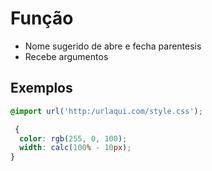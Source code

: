 # Função

- Nome sugerido de abre e fecha parentesis
- Recebe argumentos

## Exemplos

```css
@import url('http:/urlaqui.com/style.css');

 {
  color: rgb(255, 0, 100);
  width: calc(100% - 10px);
}
```
